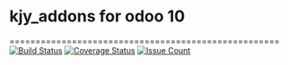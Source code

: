 # kjy_addons for odoo 10
====================================================
[![Build Status](https://travis-ci.org/xhair/kjy_addons.svg?branch=master)](https://travis-ci.org/xhair/kjy_addons)
[![Coverage Status](https://coveralls.io/repos/github/xhair/KJY_Addons/badge.svg?branch=master)](https://coveralls.io/github/xhair/KJY_Addons?branch=master)
[![Issue Count](https://codeclimate.com/github/xhair/KJY_Addons/badges/issue_count.svg)](https://codeclimate.com/github/xhair/KJY_Addons)